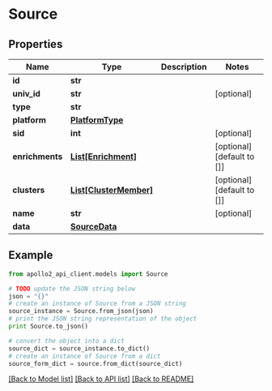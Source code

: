 # Source


## Properties
Name | Type | Description | Notes
------------ | ------------- | ------------- | -------------
**id** | **str** |  | 
**univ_id** | **str** |  | [optional] 
**type** | **str** |  | 
**platform** | [**PlatformType**](PlatformType.md) |  | 
**sid** | **int** |  | [optional] 
**enrichments** | [**List[Enrichment]**](Enrichment.md) |  | [optional] [default to []]
**clusters** | [**List[ClusterMember]**](ClusterMember.md) |  | [optional] [default to []]
**name** | **str** |  | [optional] 
**data** | [**SourceData**](SourceData.md) |  | 

## Example

```python
from apollo2_api_client.models import Source

# TODO update the JSON string below
json = "{}"
# create an instance of Source from a JSON string
source_instance = Source.from_json(json)
# print the JSON string representation of the object
print Source.to_json()

# convert the object into a dict
source_dict = source_instance.to_dict()
# create an instance of Source from a dict
source_form_dict = source.from_dict(source_dict)
```
[[Back to Model list]](../README.md#documentation-for-models) [[Back to API list]](../README.md#documentation-for-api-endpoints) [[Back to README]](../README.md)


